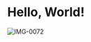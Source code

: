 # Hello, World!
![IMG-0072](https://github.com/AleksandraGafarovaQA/AleksandraGafarovaQA/assets/162289938/1be7bef3-ce8d-4f8d-a1ff-24f041bc4735)


<!---
AleksandraGafarovaQA/AleksandraGafarovaQA is a ✨ special ✨ repository because its `README.md` (this file) appears on your GitHub profile.
You can click the Preview link to take a look at your changes.
--->
